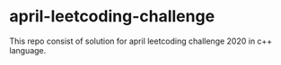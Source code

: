 # april-leetcoding-challenge
This repo consist of solution for april leetcoding challenge 2020 in c++ language.
